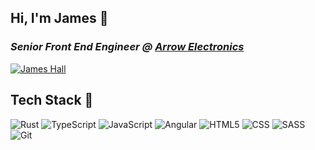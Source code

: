 ## Hi, I'm James 👋

<h3>
  <em>Senior Front End Engineer @ <a href="https://www.linkedin.com/company/arrow-electronics/">Arrow Electronics</a></em>
</h3>

[![James Hall](https://img.shields.io/badge/James-%230077B5.svg?style=for-the-badge&logo=linkedin&logoColor=white)](https://www.linkedin.com/in/james-hall-treworgy-064b5a112/)

## Tech Stack 🚀
![Rust](https://img.shields.io/badge/rust-%23323330.svg?style=for-the-badge&logo=rust&logoColor=white) 
![TypeScript](https://img.shields.io/badge/typescript-%23007ACC.svg?style=for-the-badge&logo=typescript&logoColor=white) 
![JavaScript](https://img.shields.io/badge/javascript-%23323330.svg?style=for-the-badge&logo=javascript&logoColor=%23F7DF1E) 
![Angular](https://img.shields.io/badge/angular-%23DD0031.svg?style=for-the-badge&logo=angular&logoColor=white) 
![HTML5](https://img.shields.io/badge/HTML5-E34F26?style=for-the-badge&logo=html5&logoColor=white) 
![CSS](https://img.shields.io/badge/CSS3-1572B6?style=for-the-badge&logo=css3&logoColor=white) 
![SASS](https://img.shields.io/badge/Sass-CC6699?style=for-the-badge&logo=sass&logoColor=white) 
![Git](https://img.shields.io/badge/git-%23F05033.svg?style=for-the-badge&logo=git&logoColor=white)



